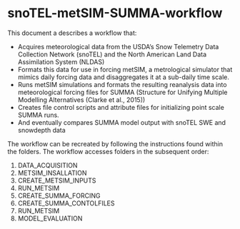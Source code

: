# snoTEL-metSIM-SUMMA-workflow

This document a describes a workflow that:
-	Acquires meteorological data from the USDA’s Snow Telemetry Data Collection Network (snoTEL) and the North American Land Data Assimilation System (NLDAS)
-	Formats this data for use in forcing metSIM, a metrological simulator that mimics daily forcing data and disaggregates it at a sub-daily time scale.
-	Runs metSIM simulations and formats the resulting reanalysis data into meteorological forcing files for SUMMA (Structure for Unifying Multiple Modelling Alternatives (Clarke et al., 2015))
-	Creates file control scripts and attribute files for initializing point scale SUMMA runs.
-	And eventually compares SUMMA model output with snoTEL SWE and snowdepth data

The workflow can be recreated by following the instructions found within the folders. The workflow accesses folders in the subsequent order:
1)	DATA_ACQUISITION
2)	METSIM_INSALLATION
3)	CREATE_METSIM_INPUTS
4)	RUN_METSIM
5)	CREATE_SUMMA_FORCING
6)	CREATE_SUMMA_CONTOLFILES
7)	RUN_METSIM
8)	MODEL_EVALUATION
